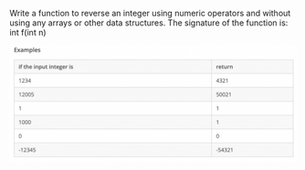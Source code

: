 Write a function to reverse an integer using numeric operators and without using any arrays or other data structures.
The signature of the function is:
int f(int n)

![alt text](image.png)